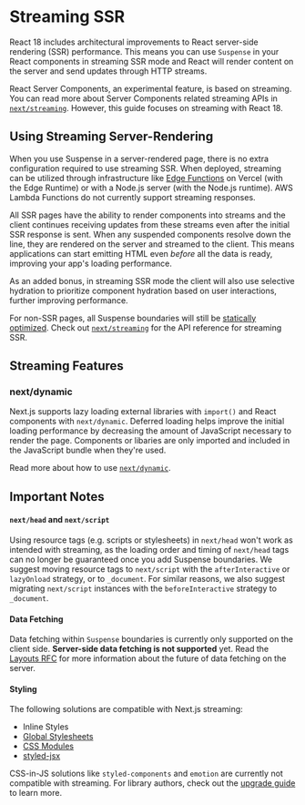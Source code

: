 # Streaming SSR

React 18 includes architectural improvements to React server-side rendering (SSR) performance. This means you can use `Suspense` in your React components in streaming SSR mode and React will render content on the server and send updates through HTTP streams.

React Server Components, an experimental feature, is based on streaming. You can read more about Server Components related streaming APIs in [`next/streaming`](/docs/api-reference/next/streaming). However, this guide focuses on streaming with React 18.

## Using Streaming Server-Rendering

When you use Suspense in a server-rendered page, there is no extra configuration required to use streaming SSR. When deployed, streaming can be utilized through infrastructure like [Edge Functions](https://vercel.com/edge) on Vercel (with the Edge Runtime) or with a Node.js server (with the Node.js runtime). AWS Lambda Functions do not currently support streaming responses.

All SSR pages have the ability to render components into streams and the client continues receiving updates from these streams even after the initial SSR response is sent. When any suspended components resolve down the line, they are rendered on the server and streamed to the client. This means applications can start emitting HTML even _before_ all the data is ready, improving your app's loading performance.

As an added bonus, in streaming SSR mode the client will also use selective hydration to prioritize component hydration based on user interactions, further improving performance.

For non-SSR pages, all Suspense boundaries will still be [statically optimized](/docs/advanced-features/automatic-static-optimization). Check out [`next/streaming`](/docs/api-reference/next/streaming) for the API reference for streaming SSR.

## Streaming Features

### next/dynamic

Next.js supports lazy loading external libraries with `import()` and React components with `next/dynamic`. Deferred loading helps improve the initial loading performance by decreasing the amount of JavaScript necessary to render the page. Components or libaries are only imported and included in the JavaScript bundle when they're used.

Read more about how to use [`next/dynamic`](/docs/advanced-features/dynamic-import).

## Important Notes

#### `next/head` and `next/script`

Using resource tags (e.g. scripts or stylesheets) in `next/head` won't work as intended with streaming, as the loading order and timing of `next/head` tags can no longer be guaranteed once you add Suspense boundaries. We suggest moving resource tags to `next/script` with the `afterInteractive` or `lazyOnload` strategy, or to `_document`. For similar reasons, we also suggest migrating `next/script` instances with the `beforeInteractive` strategy to `_document`.

#### Data Fetching

Data fetching within `Suspense` boundaries is currently only supported on the client side. **Server-side data fetching is not supported** yet. Read the [Layouts RFC](https://nextjs.org/blog/layouts-rfc) for more information about the future of data fetching on the server.

#### Styling

The following solutions are compatible with Next.js streaming:

- Inline Styles
- [Global Stylesheets](/docs/basic-features/built-in-css-support#adding-a-global-stylesheet)
- [CSS Modules](/docs/basic-features/built-in-css-support#adding-component-level-css)
- [styled-jsx](/docs/basic-features/built-in-css-support#css-in-js)

CSS-in-JS solutions like `styled-components` and `emotion` are currently not compatible with streaming. For library authors, check out the [upgrade guide](https://github.com/reactwg/react-18/discussions/110) to learn more.
